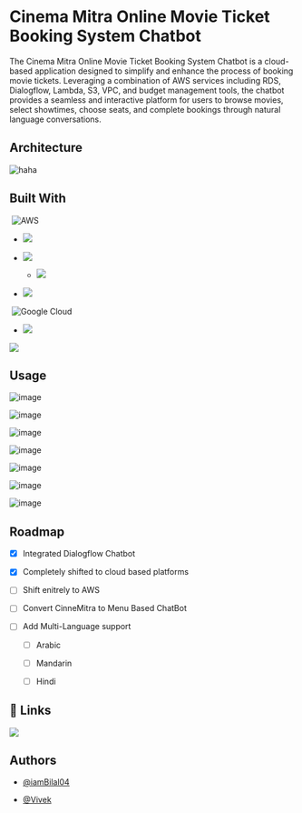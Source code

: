 
# Cinema Mitra Online Movie Ticket Booking System Chatbot

The Cinema Mitra Online Movie Ticket Booking System Chatbot is a cloud-based application designed to simplify and enhance the process of booking movie tickets. Leveraging a combination of AWS services including RDS, Dialogflow, Lambda, S3, VPC, and budget management tools, the chatbot provides a seamless and interactive platform for users to browse movies, select showtimes, choose seats, and complete bookings through natural language conversations.


## Architecture

![haha](https://github.com/iamBilal04/book-NOT-myShow/assets/110116638/a2523c2e-a319-4f84-a97e-2b5c50c2ea49)
## Built With

&nbsp;![AWS](https://img.shields.io/badge/AWS-%23FF9900.svg?style=for-the-badge&logo=amazon-aws&logoColor=white)

+ ![](https://img.shields.io/badge/-AWS%20Lambda-white?style=flat&logo=awslambda&link=https%3A%2F%2Faws.amazon.com%2Flambda%2F)

- ![](https://img.shields.io/badge/-AWS%20RDS-white?style=flat&logo=amazonrds&link=https%3A%2F%2Faws.amazon.com%2Frds%2F)

    - ![](https://img.shields.io/badge/-AWS%20RDS%20MySQL-white?style=flat&logo=mysql&link=https%3A%2F%2Faws.amazon.com%2Frds%2Fmysql%2F)

+ ![](https://img.shields.io/badge/-AWS%20S3%20Bucket-white?style=flat&logo=amazons3&link=https%3A%2F%2Faws.amazon.com%2Fs3%2F)


&nbsp;![Google Cloud](https://img.shields.io/badge/GoogleCloud-%234285F4.svg?style=for-the-badge&logo=google-cloud&logoColor=white)

+ ![](https://img.shields.io/badge/-Dialogflow-white?style=flat&logo=dialogflow&link=https%3A%2F%2Fcloud.google.com%2Fdialogflow)


![](https://img.shields.io/badge/-Python-yellow?style=flat&logo=python&link=https%3A%2F%2Fwww.python.org%2F)


## Usage

![image](https://github.com/iamBilal04/book-NOT-myShow/assets/110116638/1d5d8471-c6ad-45a1-bcc5-5477d0bece4f)

![image](https://github.com/iamBilal04/book-NOT-myShow/assets/110116638/b37dcb43-8ac5-4c5f-b335-c23a6517c82a)

![image](https://github.com/iamBilal04/book-NOT-myShow/assets/110116638/33a32875-e96b-4495-aff7-a2cd571d5fd5)

![image](https://github.com/iamBilal04/book-NOT-myShow/assets/110116638/1d5d12aa-a187-4348-9670-1abfb52849d1)

![image](https://github.com/iamBilal04/book-NOT-myShow/assets/110116638/1f0ad4bf-7815-40db-85a5-9b6b0c157730)

![image](https://github.com/iamBilal04/book-NOT-myShow/assets/110116638/8bc7e5d8-a76d-47b8-b983-b203cb8c37b1)

![image](https://github.com/iamBilal04/book-NOT-myShow/assets/110116638/91bc1d53-82b4-4cca-9882-7150d4016005)
## Roadmap

+ [x] Integrated Dialogflow Chatbot

+ [x] Completely shifted to cloud based platforms

+ [ ] Shift enitrely to AWS

+ [ ]  Convert CinneMitra to Menu Based ChatBot

- [ ] Add Multi-Language support
    - [ ]  Arabic
    - [ ]  Mandarin
    - [ ]  Hindi


## 🔗 Links

![](https://img.shields.io/badge/-bookNOTmyShow-red?style=flat&logo=data%3Aimage%2Fpng%3Bbase64%2CiVBORw0KGgoAAAANSUhEUgAAAT0AAAEoBAMAAADYrjuGAAAAG1BMVEX%2F%2F%2F8AAACfn58gICB%2Ff39AQEBgYGDf39%2B%2Fv794muzbAAALNElEQVR42u2dy6%2BTQBTGR6jgslNayrLE57LE57LE51IS3Rc1xmXV62NZH1H%2FbGM0jtNvyjmnM%2Fai4dt5L8KPw%2FCbOVCrGjJkyJAhQ4YMGTJkyJAhQ4YMGTJkyJD%2FIW%2BW6riJnur7ip23OldHzaVK66kAT2cbdbxErf6RreLl5MfGa3W0XNI%2FsxDg6VvqSIka%2FSsrAZ6eqePkotbAR%2BERoyFgvlQa%2BHh4%2BqEKH5TKn1lI8HShggelYmUrwdOZggQvnpDvhCh3WKlAKOWOtBWY4sJKBXP%2Fq%2BpMqa3YU1x6N%2BRtqzH0HdxqK9YUl9YBhZO66agpuNJ21hZewOudIBlnUtA7uWXh6UkwvjN6XzrHLJyNhaezU%2BbDqm8NHoxen8T78DLZWT208PTy9PhQL2aKq0E4vjl70P3Ruk%2BnNn%2Fc%2Fm2%2BnKsXM8XVIJwwfpH7T2OWFp4uTpMv0pj8tkCfEOpQmInwpLpXQCfr0HyFSC%2BYpYWnbx7Id%2B4QvlLTmVh4Og%2B9Pphz9UL788RHOHpPxmy9UAu0EaOHkh9ryT4nYgcjP%2BE0cr6IxZcbPJ8lTa3deSjXC6yprUZlEXaBsPbQi9nDqPLtoUby%2FqPk8RUGD4TPz0s5X8vjm6lzFbuJFxdjIb3lMd8quN7h%2BLaeesHYU1z6ICQf6kWe3MKrmdf7g3Zn46kXTLa1tbbw4vPRC63UGoQjvX%2B99YIpLDyd%2BzTAmZdeiH3eNhMMmVjMV%2BlDszB4IBwh3yyUXnDN8Qkf2sh7idxfL5iJwYMaCA839dcLJjN44FjhcJoG0Qsuad6AcA4TzCSAXjA334BwDlygFsH1QktitOE3cEVovdCLpJFe8%2Fnm%2FnoRNvGjSt%2FiN%2BhjD73wM7Xw9IzPtwysF4w9xZ2r9gmH4EO9hMza4O07aiVrL8ugfLcsPD2R84XXC06jaQPCoQ64JvQSKluDB8IBPk57qcPmocHbMwBLEV8UmK9Qadu9bIoJs4NegiZLWxAO5wHHltBLsDTUuE%2Fp9pLWS2Dh0FfsOHrBzJhX7Eh6wWxZfNkR9MKcWGMJX6T%2FdiYsvtmR9ILJWG8w82PpBbPglGR6LL1glj58rf7ryTnzx%2BS09IJTXCRp3%2FQRspbz4bbZ465UWJUH6UWNyR68O4EmntEgzQm9TFV33n1pcD1eu2%2BG19rOmME33qsX7qPF9DxY7ZxbsymxdBfwlVheGtCMl4b41IxbgIL2spW860vL3Zq8dHVh8OMNOIPgw00VK2llagJT1d4f53BQfnsJszP3Q6pbo1osVdI9NTSEg1Avufjl8tZ9Kyrkw7Hdstu3hLALZLQz5nEqw%2Bs7PpzvjJRP1fb%2BGucsGndfuprdXpZivpF9v31wWuxM96FLdnvZivnSygwqNMnaBbA5nK8S8pmKFc618MIxwHLcBbv91XK%2BxDLSyHkULedz6wX42Bc4c871rgVUwekpMtbq5fXVP%2FJrk59%2FuP5id%2FRsHc8qcpf%2BxmI%2B3HDqKPzOALtmXv%2BAYGR6UTG3vSwFfPqmXfSHDpfNCb0AH9Fetgw%2BaCNSS4Av5XpRZ7ntW8XhgwI2tmCQryVGVsLl0ww%2BPFJt3wso2Yq4cgmzvYw4fDiSPoBgZHpRI2b7lgj4cMihYHI4vLuxiJh8sZBvYn4EgqH0gnx0e1kK%2BWbmRyAYgV7UOWb71gr5MmtY4AprzNOLSpl8lYAPm44CBGj0Qkz8zPZNe%2FFNYQNCL1K%2BiMWHYymyrnYEpaJvzIrVXiZ%2BfHp3MOUATAwsor2MffjM5WxAP2Rf27Dat9KLzwiG0gumZfG1HnwgGIFekM99GpUHHwhGohdVs9o37cWHgllw9aJKDl%2Fkw4ctnFsvEybfxqEXLz4jwJTWC91gdulFzofzhSlVAnrBvOTwld58a8tmczxtvC9RQfTHUOR8IBhaL3K%2ByoMPBCPSi4o57a%2F24EPB0HpBPns70IsXHwpmw9aLOstoLxMvPmjhJHpRCYMv9uLDFi4n9AJ8RJ1LLz5s4Qq%2BXlTEaC%2FbAHzLP0517FLvhsk3d%2BjFm88w7X02pNw5x2jftBcfPoReOJbG%2BeF8kQ8fCEamF5XS7Vvix4eC6dALhuaLffhAMIReIBXZXpZefCiYiUAvyLdGvfjxQQvnfLO14fKtcAsvPlhhdeoF05B82oMPvH%2BGeLMFaSm%2ByIcP3%2FfK9IJ8C9CLFx8IRqgXVVLtZezFB4KR6QX58BWsFx8KRqQXbDBxAHjxoWAIvYj5Ki8%2BFIxEL9gAZ6gXbz67hZPpRZ0h%2BCJ%2FPruF25jLgnrBxER7mXjx4ZmPXKc9Z%2FPl8PtQfBovC60X1BvoJQQfmvUsRy%2B4IfK1fnwoGJleVEK0l5UfHwpGohfkK0Avfny4a5leVNTNF3nz4dBBvfD5xlDeEHyoLtQLr8FcEnrx4MvkekG%2BFerFnw8Fk%2FC%2F75LQS0C%2BtUwvOFKfXcbfBuRbSvSCb5BuEG%2BOvPkKqV7Mbm88uewschSSb8rRC%2BaCYYMkIflmlF7kiUPyZZRe5ClD8KFgklB8dQg%2B9FwM2GRe3blzxSGfoHxLkV7wi5avg8h1UL6xky8n6dLPe766NArChwJsBHpR6V2zbb4BvQTkmx2il9Ry%2BTXQS0C%2B7BC91B0LmDIsn97K9fJam0AB68B8K6le8P1HtgK9hON76FpdCb%2Fi7BboJRzfmq8XLB8uwyN%2FPvofVUykX5C0AL0E49tI9dJ0%2Fvu3ODSf67IspV%2BQmVt6wd%2FirxxnswIS2ZstUwVItgG94BxQoyHOwJ0KD08EekF%2FoKIrF71jiC%2BwpEvXABkL9RIR33WoXVnjfb%2FcN%2BmXfno56%2BZbduLfxL85NWPZHiSeejnj5it29QJHThscETWexie3XiquXmo339TSC%2BTG1%2Ff1LvP9d7ss2Yt3nzWpl4O%2Ba3oGegmTXLi6SjUG%2F%2FWLfzo%2F9bwlb18MlDdM5hK94PjHadI7AfWCfFFwPqFe4m6%2BJDTfltCLkC8Ozeealca0njH90Mtevuyv6QWHzeIAvvyv6QWHjTpg%2FE2EesnuXNm8%2B3ipJTYbE3ph881lenn0S5fpF43BoVZDKaT%2BG%2FP1YvfL77GEONQaKIWUb0XqBfHs%2F6IJI9eL%2Bwoa%2Fb2l4dAPaRNOLyrt3JF61ZJ0%2BJV4J8TtC3qhul9M8Zv%2FEq1cyGui0ly9oIGh5nQJzeCjr%2FAWpAvnx2t%2FlQmWEEXJvMKF4q5e8FrgjghnwOjBexi3pVYvmIi%2BZqhdPBPJl6bRzRGOFdwRr4Qr%2Fl5nm4PeHJW8a5Z%2BrjRmxh422bWteaAHB6NnEHrEpreRb8l86Jk92Ks0RSTdZwHMSQWbMr212ouei99PFsRrHN7O3%2Bzd5VnqYuG9xh8QJ7D04FzgFVQWdsG%2Bg6f8N2F6zZw4ERz1Ql0KPCZdQubElMPjeO7h0PZTxvZ3hSvfaYcZF4JvqYK3q0QJ58zXKhO4WCYb1vFgJLNKuGau3KZgM5ZeEDC7r0zoEi6YK7cZyIzQC%2BbV80brGyvFT3pRc1du2QauLuolfN6z%2F2ORNYwj0Msxgzcw4BnyUwgu8%2B4bLYFejh%2B8VbPn9x7v6WNPL6znbaeYiuabqlNMgzxB9RKer096cXyutld6wUcT%2FdLL7lzbO72ost96UXW%2F9aLqfutF1f3Wi6r7rRfV9lsvquq3XlTP9XLun%2Bcr1KnmpOm1Xn50HH3Wy88S9lcvv0rYW72QJcxUL5Le7aVe%2Fsirpo96sZ4l9VEvdgn7qBerhH3Ui13CPuqlo4Sqd3nV9FEvVgn7qBerhG0f9WJ9nKGPerFL2Ee9WCXso17sEvZRL1YJ%2B6iXP%2FNODRkyZMiQIUOG%2FDf5DvCPzaVO5Ck9AAAAAElFTkSuQmCC&logoSize=auto&link=https%3A%2F%2Fbook-not-my-show.s3.ap-south-1.amazonaws.com%2Findex.html
)


## Authors

- [@iamBilal04](https://github.com/iamBilal04)

- [@Vivek](https://www.github.com/Viv696969)

